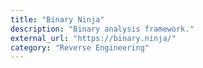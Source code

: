 ```yaml
---
title: "Binary Ninja"
description: "Binary analysis framework."
external_url: "https://binary.ninja/"
category: "Reverse Engineering"
---
```

